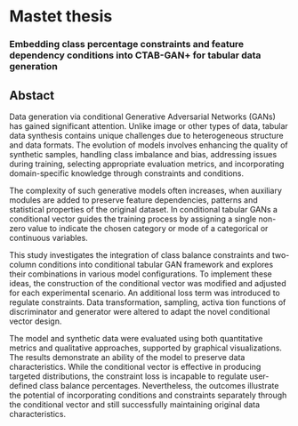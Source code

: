 # Mastet thesis

### Embedding class percentage constraints and feature dependency conditions into CTAB-GAN+ for tabular data generation

## Abstact 

Data generation via conditional Generative Adversarial Networks (GANs) has gained significant attention. Unlike image or other types of data, tabular data synthesis contains unique challenges due to heterogeneous structure and data formats. The evolution of models involves enhancing the quality of synthetic samples, handling class imbalance and bias, addressing issues during training, selecting appropriate evaluation metrics, and  incorporating domain-specific knowledge through constraints and conditions.

The complexity of such generative models often increases, when auxiliary modules are added to preserve feature dependencies, patterns and statistical properties of the original dataset. In conditional tabular GANs a conditional vector guides the training process by assigning a single non-zero value to indicate the chosen category or mode of a categorical or continuous variables.

This study investigates the integration of class balance constraints and two-column conditions into conditional tabular GAN framework and explores their combinations in various model configurations. To implement these ideas, the construction of the conditional vector was modified and adjusted for each experimental scenario. An additional loss term was introduced to regulate constraints. Data transformation, sampling, activa tion functions of discriminator and generator were altered to adapt the novel conditional vector design.

The model and synthetic data were evaluated using both quantitative metrics and qualitative approaches, supported by graphical visualizations. The results demonstrate an ability of the model to preserve data characteristics. While the conditional vector is effective in producing targeted distributions, the constraint loss is incapable to regulate user-defined class balance percentages. Nevertheless, the outcomes illustrate the potential of incorporating conditions and constraints separately through the conditional vector and still successfully maintaining original data characteristics.